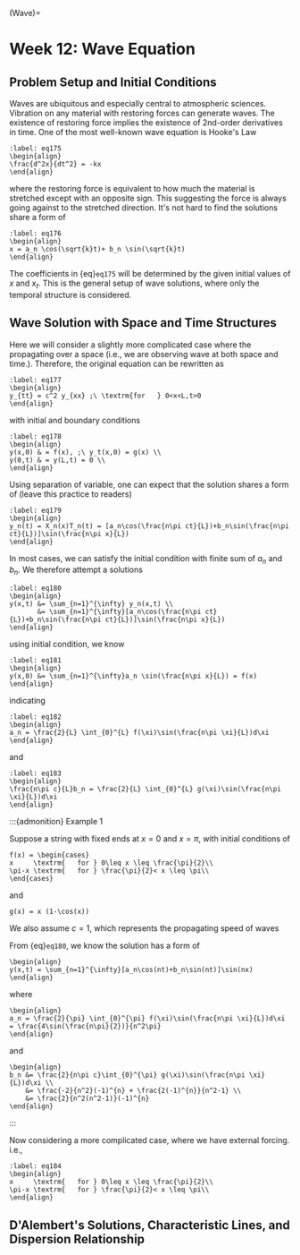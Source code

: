 (Wave)=
# Week 12:  Wave Equation  
## Problem Setup and Initial Conditions
Waves are ubiquitous and especially central to atmospheric sciences. Vibration on any material with restoring forces can generate waves. The existence of restoring force implies the existence of 2nd-order derivatives in time. One of the most well-known wave equation is Hooke's Law


```{math}
:label: eq175
\begin{align}
\frac{d^2x}{dt^2} = -kx
\end{align}
```

where the restoring force is equivalent to how much the material is stretched except with an opposite sign. This suggesting the force is always going against to the stretched direction. It's not hard to find the solutions share a form of 



```{math}
:label: eq176
\begin{align}
x = a_n \cos(\sqrt{k}t)+ b_n \sin(\sqrt{k}t)
\end{align}
```

The coefficients in {eq}`eq175` will be determined by the given initial values of $x$ and $x_t$. This is the general setup of wave solutions, where only the temporal structure is considered.  


## Wave Solution with Space and Time Structures
Here we will consider a slightly more complicated case where the propagating over a space (i.e., we are observing wave at both space and time.). Therefore, the original equation can be rewritten as 


```{math}
:label: eq177
\begin{align}
y_{tt} = c^2 y_{xx} ;\ \textrm{for   } 0<x<L,t>0
\end{align}
```

with initial and boundary conditions 

```{math}
:label: eq178
\begin{align}
y(x,0) & = f(x), ;\ y_t(x,0) = g(x) \\ 
y(0,t) & = y(L,t) = 0 \\ 
\end{align}
```


Using separation of variable, one can expect that the solution shares a form of (leave this practice to readers)

```{math}
:label: eq179
\begin{align}
y_n(t) = X_n(x)T_n(t) = [a_n\cos(\frac{n\pi ct}{L})+b_n\sin(\frac{n\pi ct}{L})]\sin(\frac{n\pi x}{L})
\end{align}
```

In most cases, we can satisfy the initial condition with finite sum of $a_n$ and $b_n$. We therefore attempt a solutions 

```{math}
:label: eq180
\begin{align}
y(x,t) &= \sum_{n=1}^{\infty} y_n(x,t) \\
       &= \sum_{n=1}^{\infty}[a_n\cos(\frac{n\pi ct}{L})+b_n\sin(\frac{n\pi ct}{L})]\sin(\frac{n\pi x}{L})
\end{align}
```

using initial condition, we know 

```{math}
:label: eq181
\begin{align}
y(x,0) &= \sum_{n=1}^{\infty}a_n \sin(\frac{n\pi x}{L}) = f(x)
\end{align}
```

indicating 

```{math}
:label: eq182
\begin{align}
a_n = \frac{2}{L} \int_{0}^{L} f(\xi)\sin(\frac{n\pi \xi}{L})d\xi
\end{align}
```

and 


```{math}
:label: eq183
\begin{align}
\frac{n\pi c}{L}b_n = \frac{2}{L} \int_{0}^{L} g(\xi)\sin(\frac{n\pi \xi}{L})d\xi
\end{align}
```



:::{admonition} Example 1

Suppose a string with fixed ends at $x=0$ and $x=\pi$, with initial conditions of 

```{math}
f(x) = \begin{cases} 
x     \textrm{   for } 0\leq x \leq \frac{\pi}{2}\\
\pi-x \textrm{   for } \frac{\pi}{2}< x \leq \pi\\
\end{cases} 
```

and 

```{math}
g(x) = x (1-\cos(x))
```

We also assume $c=1$, which represents the propagating speed of waves 


From {eq}`eq180`, we know the solution has a form of 

```{math}
\begin{align}
y(x,t) = \sum_{n=1}^{\infty}[a_n\cos(nt)+b_n\sin(nt)]\sin(nx)
\end{align}
```

where 

```{math}
\begin{align}
a_n = \frac{2}{\pi} \int_{0}^{\pi} f(\xi)\sin(\frac{n\pi \xi}{L})d\xi  = \frac{4\sin(\frac{n\pi}{2})}{n^2\pi}
\end{align}
```

and 

```{math}
\begin{align}
b_n &= \frac{2}{n\pi c}\int_{0}^{\pi} g(\xi)\sin(\frac{n\pi \xi}{L})d\xi \\
    &= \frac{-2}{n^2}(-1)^{n} + \frac{2(-1)^{n}}{n^2-1} \\
    &= \frac{2}{n^2(n^2-1)}(-1)^{n}  
\end{align}
```
:::


Now considering a more complicated case, where we have external forcing. i.e., 
```{math}
:label: eq184
\begin{align} 
x     \textrm{   for } 0\leq x \leq \frac{\pi}{2}\\
\pi-x \textrm{   for } \frac{\pi}{2}< x \leq \pi\\
\end{align} 
```

## D'Alembert's Solutions, Characteristic Lines, and Dispersion Relationship 